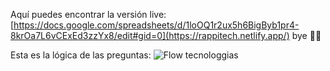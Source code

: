 Aquí puedes encontrar la versión live: [https://docs.google.com/spreadsheets/d/1loOQ1r2ux5h6BigByb1pr4-8krOa7L6vCExEd3zzYx8/edit#gid=0](https://rappitech.netlify.app/)
bye 👋🏻

Esta es la lógica de las preguntas:
![Flow tecnologgias](https://github.com/joseshardin/selecciona/assets/83982978/d7039375-6dcc-404c-bbbe-81176cbe154d)

